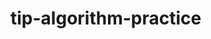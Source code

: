 # tip-algorithm-practice

<!-- This directory hosts the algorithm practice problems I complete during the September 2022 Technical Intervew Prep (TIP) -->
